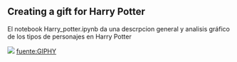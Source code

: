 ## Creating a gift for Harry Potter

El notebook Harry_potter.ipynb da una descrpcion general y analisis gráfico de los tipos de personajes en Harry Potter

![](https://media.giphy.com/media/l0HlAIIwxcTSuibDi/giphy-downsized.gif)
[fuente:GIPHY](https://media.giphy.com/media/l0HlAIIwxcTSuibDi/giphy-downsized.gif)
